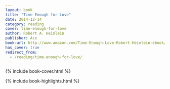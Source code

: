 ```yaml
---
layout: book
title: "Time Enough for Love"
date: 2014-12-14
category: reading
cover: time-enough-for-love
author: Robert A. Heinlein
publisher: Ace
book-url: http://www.amazon.com/Time-Enough-Love-Robert-Heinlein-ebook/dp/B004IYITXE/
has_cover: true
redirect_from:
  - /reading/time-enough-for-love/
---
```

{% include book-cover.html %}

{% include book-highlights.html %}
